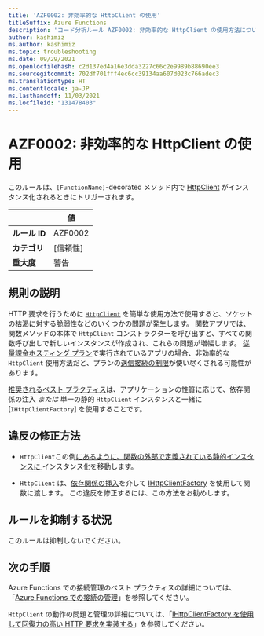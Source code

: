 ```yaml
---
title: 'AZF0002: 非効率的な HttpClient の使用'
titleSuffix: Azure Functions
description: 'コード分析ルール AZF0002: 非効率的な HttpClient の使用方法について説明します。'
author: kashimiz
ms.author: kashimiz
ms.topic: troubleshooting
ms.date: 09/29/2021
ms.openlocfilehash: c2d137ed4a16e3dda3227c66c2e9989b88690ee3
ms.sourcegitcommit: 702df701fff4ec6cc39134aa607d023c766adec3
ms.translationtype: HT
ms.contentlocale: ja-JP
ms.lasthandoff: 11/03/2021
ms.locfileid: "131478403"
---
```

# <a name="azf0002-inefficient-httpclient-usage"></a>AZF0002: 非効率的な HttpClient の使用

このルールは、`[FunctionName]`-decorated メソッド内で [HttpClient](/dotnet/api/system.net.http.httpclient?view=netcore-3.1&preserve-view=true) がインスタンス化されるときにトリガーされます。

| | 値 |
|-|-|
| **ルール ID** |AZF0002|
| **カテゴリ** |[信頼性]|
| **重大度** |警告|

## <a name="rule-description"></a>規則の説明

HTTP 要求を行うために [`HttpClient`](/dotnet/api/system.net.http.httpclient?view=netcore-3.1&preserve-view=true) を簡単な使用方法で使用すると、ソケットの枯渇に対する脆弱性などのいくつかの問題が発生します。 関数アプリでは、関数メソッドの本体で `HttpClient` コンストラクターを呼び出すと、すべての関数呼び出しで新しいインスタンスが作成され、これらの問題が増幅します。 [従量課金ホスティング プラン](../../consumption-plan.md)で実行されているアプリの場合、非効率的な `HttpClient` 使用方法だと、プランの[送信接続の制限](/azure/azure-resource-manager/management/azure-subscription-service-limits.md#azure-functions-limits)が使い尽くされる可能性があります。

[推奨されるベスト プラクティス](/dotnet/architecture/microservices/implement-resilient-applications/use-httpclientfactory-to-implement-resilient-http-requests.md)は、アプリケーションの性質に応じて、依存関係の注入 _または_ 単一の静的 `HttpClient` インスタンスと一緒に [`IHttpClientFactory`] を使用することです。

## <a name="how-to-fix-violations"></a>違反の修正方法

+ `HttpClient`この例[にあるように、関数の外部で定義されている静的インスタンスに ](../../manage-connections.md?tabs=csharp#http-requests) インスタンス化を移動します。

+ `HttpClient` は、[依存関係の挿入](../../functions-dotnet-dependency-injection.md)を介して [IHttpClientFactory](/dotnet/api/system.net.http.ihttpclientfactory?view=dotnet-plat-ext-5.0&preserve-view=true) を使用して関数に渡します。 この違反を修正するには、この方法をお勧めします。

## <a name="when-to-suppress-the-rule"></a>ルールを抑制する状況

このルールは抑制しないでください。

## <a name="next-steps"></a>次の手順

Azure Functions での接続管理のベスト プラクティスの詳細については、「[Azure Functions での接続の管理](../../manage-connections.md)」を参照してください。

`HttpClient` の動作の問題と管理の詳細については、「[IHttpClientFactory を使用して回復力の高い HTTP 要求を実装する](/dotnet/architecture/microservices/implement-resilient-applications/use-httpclientfactory-to-implement-resilient-http-requests.md)」を参照してください。